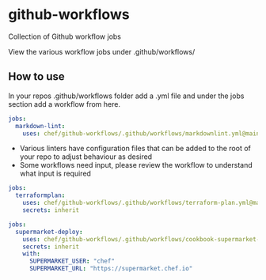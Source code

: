 # github-workflows

Collection of Github workflow jobs

View the various workflow jobs under .github/workflows/

## How to use

In your repos .github/workflows folder add a .yml file and under the jobs section add a workflow from here.

```yaml
jobs:
  markdown-lint:
    uses: chef/github-workflows/.github/workflows/markdownlint.yml@main
```

- Various linters have configuration files that can be added to the root of your repo to adjust behaviour as desired
- Some workflows need input, please review the workflow to understand what input is required

```yaml
jobs:
  terraformplan:
    uses: chef/github-workflows/.github/workflows/terraform-plan.yml@main
    secrets: inherit
```

```yaml
jobs:
  supermarket-deploy:
    uses: chef/github-workflows/.github/workflows/cookbook-supermarket-deploy.yml@main
    secrets: inherit
    with:
      SUPERMARKET_USER: "chef"
      SUPERMARKET_URL: "https://supermarket.chef.io"
```

